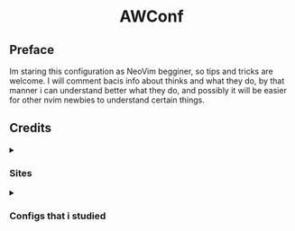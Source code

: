 <h1 align="center">AWConf</h1>

## Preface
Im staring this configuration as NeoVim begginer, so tips and tricks are welcome.
I will comment bacis info about thinks and what they do, by that manner i can understand better what they do, and possibly it will be easier for other nvim newbies to understand certain things.

## Credits
<details>
  <summary> 
    
  ### Sites
   
  </summary>
  
  > [ChatGPT - Fixing stuff, understanding better, researching faster](https://chatgpt.com/)
  >
  > <details>
  >  <summary>
  >     Project Managment etc.
  >  </summary>
  >
  >  - [Markdown syntax](https://www.markdownguide.org)
  > 
  > - [Project Versioning](https://en.wikipedia.org/wiki/Software_versioning)
  > - [SemVer Versioning](https://semver.org/)
  > </details>
  
</details>

<details>
  <summary>

  ### Configs that i studied 
    
  </summary>
  
  > - [NvChad](https://github.com/NvChad/NvChad/)

</details>
